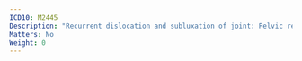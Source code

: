 ```yaml
---
ICD10: M2445
Description: "Recurrent dislocation and subluxation of joint: Pelvic region and thigh"
Matters: No
Weight: 0
---
```

